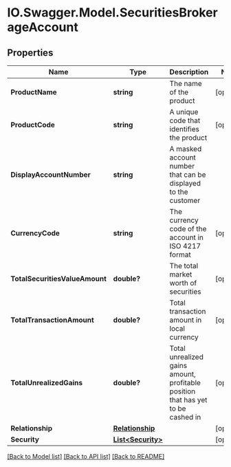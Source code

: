 # IO.Swagger.Model.SecuritiesBrokerageAccount
## Properties

Name | Type | Description | Notes
------------ | ------------- | ------------- | -------------
**ProductName** | **string** | The name of the product | [optional] 
**ProductCode** | **string** | A unique code that identifies the product | [optional] 
**DisplayAccountNumber** | **string** | A masked account number that can be displayed to the customer | 
**CurrencyCode** | **string** | The currency code of the account in ISO 4217 format | [optional] 
**TotalSecuritiesValueAmount** | **double?** | The total market worth of securities | [optional] 
**TotalTransactionAmount** | **double?** | Total transaction amount in local currency | [optional] 
**TotalUnrealizedGains** | **double?** | Total unrealized gains amount, profitable position that has yet to be cashed in | [optional] 
**Relationship** | [**Relationship**](Relationship.md) |  | [optional] 
**Security** | [**List&lt;Security&gt;**](Security.md) |  | [optional] 

[[Back to Model list]](../README.md#documentation-for-models) [[Back to API list]](../README.md#documentation-for-api-endpoints) [[Back to README]](../README.md)

